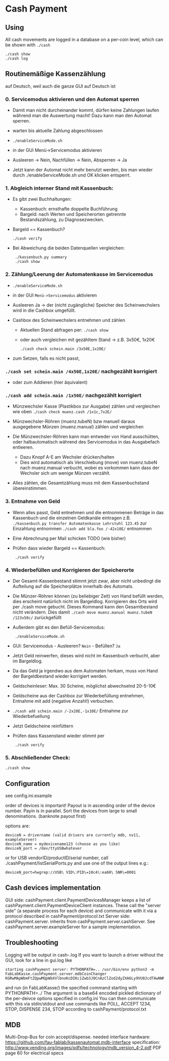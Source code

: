 Cash Payment
============

Using
-----

All cash movements are logged in a database on a per-coin level, which can be shown with `./cash`

    ./cash show
    ./cash log

Routinemäßige Kassenzählung
---------------------------

auf Deutsch, weil auch die ganze GUI auf Deutsch ist


### 0. Servicemodus aktivieren und den Automat sperren

 - Damit man nicht durcheinander kommt, dürfen keine Zahlungen laufen während man die Auswertung macht! Dazu kann man den Automat sperren.

 - warten bis aktuelle Zahlung abgeschlossen

 - `./enableServiceMode.sh`

 - in der GUI Menü->Servicemodus aktivieren

 - Ausleeren -> Nein, Nachfüllen -> Nein, Absperren -> Ja

 - Jetzt kann der Automat nicht mehr benutzt werden, bis man wieder durch ./enableServiceMode.sh und OK klicken entsperrt.

### 1. Abgleich interner Stand mit Kassenbuch:

 - Es gibt zwei Buchhaltungen:
   - Kassenbuch: ernsthafte doppelte Buchführung
   - Bargeld: nach Werten und Speicherorten getrennte Bestandszählung, zu Diagnosezwecken.

 - Bargeld == Kassenbuch?

       ./cash verify

 - Bei Abweichung die beiden Datenquellen vergleichen:

        ./kassenbuch.py summary
        ./cash show

### 2. Zählung/Leerung der Automatenkasse im Servicemodus

 - `./enableServiceMode.sh`

 - in der GUI `Menü->Servicemodus` aktivieren

 - Ausleeren Ja -> der (nicht zugängliche) Speicher des Scheinwechslers wird in die Cashbox umgefüllt.

 - Cashbox des Scheinwechslers entnehmen und zählen
   - Aktuellen Stand abfragen per: `./cash show`
   - oder auch vergleichen mit gezähltem Stand -> z.B. 3x50€, 1x20€

         ./cash check schein.main /3x50E,1x20E/

 - zum Setzen, falls es nicht passt,
### `./cash set schein.main /4x50E,1x20E/` nachgezählt korrigiert
   - oder zum Addieren (hier äquivalent)
### `./cash add schein.main /1x50E/` nachgezählt korrigiert

 - Münzwechsler Kasse (Plastikbox zur Ausgabe) zählen und vergleichen wie oben
`./cash check muenz.cash /1x1c,7x2E/`

 - Münzwechsler-Röhren (muenz.tubeN) bzw manuell daraus ausgegebene Münzen (muenz.manual) zählen und vergleichen

 - Die Münzwechsler-Röhren kann man entweder von Hand ausschütten, oder halbautomatisch  während des Servicemodus in das Ausgabefach entleeren.
   - Dazu Knopf A-E am Wechsler drücken/halten
   - Dies wird automatisch als Verschiebung (move) von muenz.tubeN nach muenz.manual verbucht, wobei es vorkommen kann dass der Wechsler sich um wenige Münzen verzählt.

 - Alles zählen, die Gesamtzählung muss mit dem Kassenbuchstand übereinstimmen.


### 3. Entnahme von Geld

 - Wenn alles passt, Geld entnehmen und die entnommenen Beträge in das Kassenbuch und die einzelnen Geldkanäle eintragen
z.B.
    `./kassenbuch.py transfer Automatenkasse Lehrstuhl 123.45` zur Einzahlung entnommen
    `./cash add bla.foo /-42x10E/` entnommen

 - Eine Abrechnung per Mail schicken
   TODO (wie bisher)

 - Prüfen dass wieder Bargeld == Kassenbuch:

        ./cash verify


### 4. Wiederbefüllen und Korrigieren der Speicherorte

 - Der Gesamt-Kassenbestand stimmt jetzt zwar, aber nicht unbedingt die Aufteilung auf die Speicherplätze innerhalb des Automats.

 - Die Münzer-Röhren können (zu beliebiger Zeit) von Hand befüllt werden, dies erscheint natürlich nicht im Bargeldlog.
Korrigieren des Orts wird per ./cash move gebucht. Dieses Kommand kann den Gesamtbestand nicht verändern.
Dies damit `./cash move muenz.manual muenz.tubeN /123x50c/` zurückgefüllt

 - Außerdem gibt es den Befüll-Servicemodus:

        ./enableServiceMode.sh

 - GUI: Servicemodus - Ausleeren? `Nein` - Befüllen? `Ja`
 - Jetzt Geld reinwerfen, dieses wird nicht im Kassenbuch verbucht, aber im Bargeldlog.
 - Da das Geld ja irgendwo aus dem Automaten herkam, muss von Hand der Bargeldbestand wieder korrigiert werden.

 - Geldscheinleser: Max. 30 Scheine, möglichst abwechselnd 20-5-10€
 - Geldscheine aus der Cashbox zur Wiederbefüllung entnehmen, Entnahme mit add (negative Anzahl!) verbuchen.
 - `./cash add schein.main /-2x20E,-1x10E/` Entnahme zur Wiederbefuellung
 - Jetzt Geldscheine reinfüttern
 - Prüfen dass Kassenstand wieder stimmt per

        ./cash verify


### 5. Abschließender Check:

    ./cash show

Configuration
-------------

see config.ini.example

order of devices is important! Payout is in ascending order of the device number. Payin is in parallel.
Sort the devices from large to small denominations. (banknote payout first)

options are:

    deviceN = drivername (valid drivers are currently mdb, nv11, exampleServer)
    deviceN_name = mydevicename123 (choose as you like)
    deviceN_port = /dev/ttyUSBwhatever

or for USB vendorID/productID/serial number, call ./cashPayment/listSerialPorts.py and use one of the output lines e.g.:

    deviceN_port=hwgrep://USB\ VID\:PID\=10c4\:ea60\ SNR\=0001

Cash devices implementation
---------------------------

GUI side: cashPayment.client.PaymentDevicesManager keeps a list of cashPayment.client.PaymentDeviceClient instances.
These call the "server side" (a separate process for each device) and communicate with it via a protocol described in cashPayment/protocol.txt
Server side: cashPayment.server.<drivername> inherits from cashPayment.server.cashServer. See cashPayment.server.exampleServer for a sample implementation.

Troubleshooting
---------------

Logging will be output in cash-<name>.log
If you want to launch a driver without the GUI, look for a line in gui.log like

    starting cashPayment server: PYTHONPATH=.. /usr/bin/env python3 -m FabLabKasse.cashPayment.server.mdbCoinChanger KGRwMApWbmFtZQpwMQpWbXVlbnoKcDIKc1Zwb3J0CnAzClZod2dyZXA6Ly9VU0JcdTAwNWMgVklEXHUwMDVjOlBJRFx1MDA1Yz0wNDAzXHUwMDVjOjYwMDFcdTAwNWMgU05SXHUwMDVjPUExMDBRT0YyCnA0CnMu

and run (in FabLabKasse/) the specified command starting with PYTHONPATH=../
The argument is a base64 encoded pickled dictionary of the per-deivce options specified in config.ini
You can then communicate with this via stdin/stdout and use commands like POLL, ACCEPT 1234, STOP, DISPENSE 234, STOP according to cashPayment/protocol.txt


MDB
---

Multi-Drop-Bus for coin accept/dispense.
needed interface hardware: https://github.com/fau-fablab/kassenautomat.mdb-interface
specification: http://www.vending.org/images/pdfs/technology/mdb_version_4-2.pdf
PDF page 60 for electrical specs
